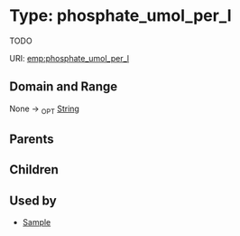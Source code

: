 
# Type: phosphate_umol_per_l


TODO

URI: [emp:phosphate_umol_per_l](https://microbiomedata/schema/emp/phosphate_umol_per_l)


## Domain and Range

None ->  <sub>OPT</sub> [String](types/String.md)

## Parents


## Children


## Used by

 * [Sample](Sample.md)
